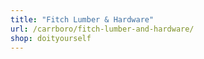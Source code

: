 ```yaml
---
title: "Fitch Lumber & Hardware"
url: /carrboro/fitch-lumber-and-hardware/
shop: doityourself
---
```

